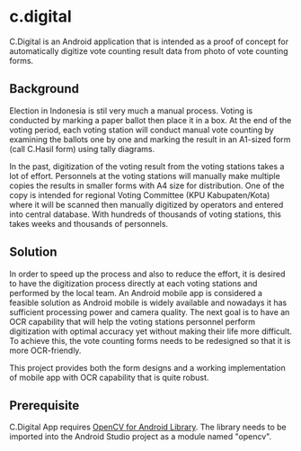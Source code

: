 # c.digital

C.Digital is an Android application that is intended as a proof of concept for automatically digitize vote counting result data from photo of vote counting forms. 

## Background

Election in Indonesia is stil very much a manual process. Voting is conducted by marking a paper ballot then place it in a box. At the end of the voting period, each voting station will conduct manual vote counting by examining the ballots one by one and marking the result in an A1-sized form (call C.Hasil form) using tally diagrams. 

In the past, digitization of the voting result from the voting stations takes a lot of effort. Personnels at the voting stations will manually make multiple copies the results in smaller forms with A4 size for distribution. One of the copy is intended for regional Voting Committee (KPU Kabupaten/Kota) where it will be scanned then manually digitized by operators and entered into central database. With hundreds of thousands of voting stations, this takes weeks and thousands of personnels. 

## Solution

In order to speed up the process and also to reduce the effort, it is desired to have the digitization process directly at each voting stations and performed by the local team. An Android mobile app is considered a feasible solution as Android mobile is widely available and nowadays it has sufficient processing power and camera quality. The next goal is to have an OCR capability that will help the voting stations personnel perform digitization with optimal accuracy yet without making their life more difficult. To achieve this, the vote counting forms needs to be redesigned so that it is more OCR-friendly.

This project provides both the form designs and a working implementation of mobile app with OCR capability that is quite robust.

## Prerequisite

C.Digital App requires [OpenCV for Android Library](https://opencv.org/android/). The library needs to be imported into the Android Studio project as a module named "opencv".

